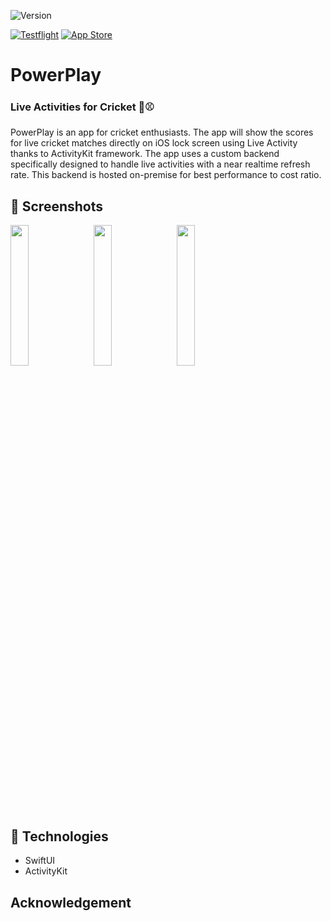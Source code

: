 ![Version](https://img.shields.io/badge/iOS-17.0%2B-blueviolet)

[![Testflight](https://img.shields.io/badge/Testflight-blue.svg?style=for-the-badge)](https://testflight.apple.com/join/ntD3X4jQ)
[![App Store](https://img.shields.io/badge/App%20Store-Coming%20Soon-orange.svg?style=for-the-badge)]()

# [](https://github.com/swiftlysingh/PowerPlay)PowerPlay

### [](https://github.com/swiftlysingh/PowerPlay) Live Activities for Cricket 🏏⚾

PowerPlay is an app for cricket enthusiasts. The app will show the scores for live cricket matches directly on iOS lock screen using Live Activity thanks to ActivityKit framework. The app uses a custom backend specifically designed to handle live activities with a near realtime refresh rate. This backend is hosted on-premise for best performance to cost ratio.

## 📸 Screenshots

<span>
  <img src="https://github.com/swiftlysingh/PowerPlay/assets/47032662/003ceb11-6ffd-4953-be7b-4734b71c7b54" width="24%"/> &nbsp
  <img src="https://github.com/swiftlysingh/PowerPlay/assets/47032662/7d8ef550-8c29-4e12-8e05-67dc5c0a89c0" width="24%"/> &nbsp
  <img src="https://github.com/swiftlysingh/PowerPlay/assets/47032662/07803ea4-457f-433a-ada5-c22df9f7564c" width="24%"/>
</span>

## 👾 Technologies
* SwiftUI
* ActivityKit

## Acknowledgement
